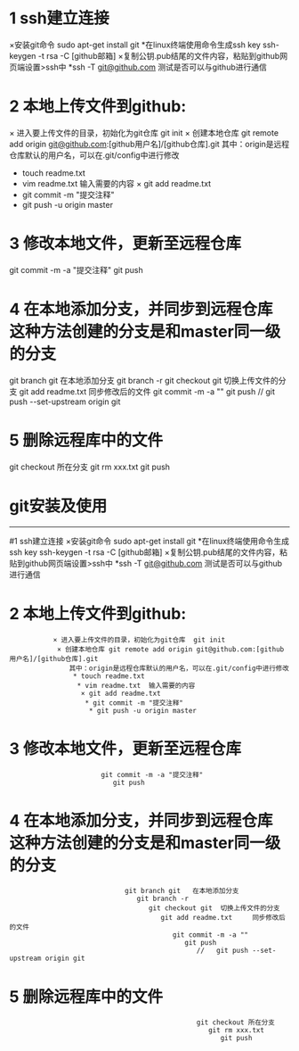 

# 1 ssh建立连接
  ×安装git命令   sudo apt-get install git
  *在linux终端使用命令生成ssh key
   ssh-keygen -t rsa -C [github邮箱]
  ×复制公钥.pub结尾的文件内容，粘贴到github网页端设置>ssh中
  *ssh -T git@github.com 测试是否可以与github进行通信

# 2 本地上传文件到github:
 × 进入要上传文件的目录，初始化为git仓库  git init
 × 创建本地仓库 git remote add origin git@github.com:[github用户名]/[github仓库].git
   其中：origin是远程仓库默认的用户名，可以在.git/config中进行修改
 * touch readme.txt
 * vim readme.txt  输入需要的内容
 × git add readme.txt
 * git commit -m "提交注释"
 * git push -u origin master

# 3 修改本地文件，更新至远程仓库
   git commit -m -a "提交注释"
   git push

#  4 在本地添加分支，并同步到远程仓库 这种方法创建的分支是和master同一级的分支
   git branch git   在本地添加分支
   git branch -r
   git checkout git  切换上传文件的分支
   git add readme.txt     同步修改后的文件
   git commit -m -a ""
   git push
   //   git push --set-upstream origin git

# 5 删除远程库中的文件
   git checkout 所在分支
   git rm xxx.txt
   git push

# git安装及使用


   ---

#1 ssh建立连接
     ×安装git命令   sudo apt-get install git 
	   *在linux终端使用命令生成ssh key
	      ssh-keygen -t rsa -C [github邮箱]
		    ×复制公钥.pub结尾的文件内容，粘贴到github网页端设置>ssh中
			  *ssh -T git@github.com 测试是否可以与github进行通信

# 2 本地上传文件到github:
			   × 进入要上传文件的目录，初始化为git仓库  git init
			    × 创建本地仓库 git remote add origin git@github.com:[github用户名]/[github仓库].git
				   其中：origin是远程仓库默认的用户名，可以在.git/config中进行修改
				    * touch readme.txt
					 * vim readme.txt  输入需要的内容
					  × git add readme.txt
					   * git commit -m "提交注释" 
					    * git push -u origin master

# 3 修改本地文件，更新至远程仓库
						   git commit -m -a "提交注释" 
						      git push

#  4 在本地添加分支，并同步到远程仓库 这种方法创建的分支是和master同一级的分支
							     git branch git   在本地添加分支
								    git branch -r
									   git checkout git  切换上传文件的分支
									      git add readme.txt     同步修改后的文件
										     git commit -m -a ""
											    git push
												   //   git push --set-upstream origin git 

# 5 删除远程库中的文件
												   git checkout 所在分支
												      git rm xxx.txt
													     git push

